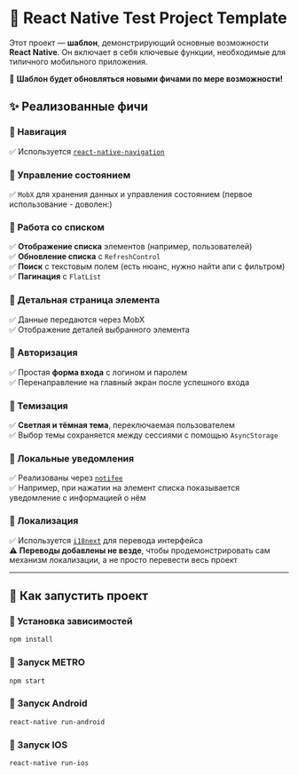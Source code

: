 # 📱 React Native Test Project Template

Этот проект — **шаблон**, демонстрирующий основные возможности **React Native**. Он включает в себя ключевые функции, необходимые для типичного мобильного приложения.

🚀 **Шаблон будет обновляться новыми фичами по мере возможности!**

## ✨ Реализованные фичи

### 🔹 Навигация
✅ Используется [`react-native-navigation`](https://wix.github.io/react-native-navigation/)

### 🔹 Управление состоянием
✅ `MobX` для хранения данных и управления состоянием (первое использование - доволен:)  

### 🔹 Работа со списком
✅ **Отображение списка** элементов (например, пользователей)  
✅ **Обновление списка** с `RefreshControl`  
✅ **Поиск** с текстовым полем (есть нюанс, нужно найти апи с фильтром)  
✅ **Пагинация** с `FlatList`

### 🔹 Детальная страница элемента
✅ Данные передаются через MobX  
✅ Отображение деталей выбранного элемента

### 🔹 Авторизация
✅ Простая **форма входа** с логином и паролем  
✅ Перенаправление на главный экран после успешного входа

### 🔹 Темизация
✅ **Светлая и тёмная тема**, переключаемая пользователем  
✅ Выбор темы сохраняется между сессиями с помощью `AsyncStorage`

### 🔹 Локальные уведомления
✅ Реализованы через [`notifee`](https://notifee.app/)  
✅ Например, при нажатии на элемент списка показывается уведомление с информацией о нём

### 🔹 Локализация
✅ Используется [`i18next`](https://www.i18next.com/) для перевода интерфейса  
⚠️ **Переводы добавлены не везде**, чтобы продемонстрировать сам механизм локализации, а не просто перевести весь проект

---

## 🚀 Как запустить проект

### 📌 Установка зависимостей
```sh
npm install
```

### 📌 Запуск METRO
```sh
npm start
```

### 📌 Запуск Android
```sh
react-native run-android
```

### 📌 Запуск IOS
```sh
react-native run-ios
```

